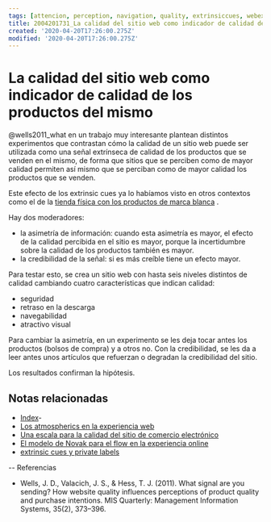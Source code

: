 ```yaml
---
tags: [attencion, perception, navigation, quality, extrinsiccues, webexperience, Notebooks/attention, Notebooks/perception]
title: 2004201731_La calidad del sitio web como indicador de calidad de los productos del mismo
created: '2020-04-20T17:26:00.275Z'
modified: '2020-04-20T17:26:00.275Z'
---
```


# La calidad del sitio web como indicador de calidad de los productos del mismo

@wells2011_what en un trabajo muy interesante plantean distintos experimentos que contrastan cómo la calidad de un sitio web puede ser utilizada como una señal extrínseca de calidad de los productos que se venden en el mismo, de forma que sitios que se perciben como de mayor calidad permiten así mismo que se perciban como de mayor calidad los productos que se venden.

Este efecto de los extrinsic cues ya lo habíamos visto en otros contextos como el de la [tienda física con los productos de marca blanca](2003090922_extrinsicues_calidadpercibida_marcablanca.md)
.


Hay dos moderadores:

- la asimetría de información: cuando esta asimetría es mayor, el efecto de la calidad percibida en el sitio es mayor, porque la incertidumbre sobre la calidad de los productos también es mayor.
- la credibilidad de la señal: si es más creíble tiene un efecto mayor.

Para testar esto, se crea un sitio web con hasta seis niveles distintos de calidad cambiando cuatro características que indican calidad:

- seguridad
- retraso en la descarga
- navegabilidad
- atractivo visual

Para cambiar la asimetría, en un experimento se les deja tocar antes los productos (bolsos de compra) y a otros no. Con la credibilidad, se les da a leer antes unos artículos que refuerzan o degradan la credibilidad del sitio.

Los resultados confirman la hipótesis.

## Notas relacionadas

- [Index](_2003101705_index.md)- 
- [Los atmospherics en la experiencia web](2004060631_web_atmospherics.md)
- [Una escala para la calidad del sitio de comercio electrónico](2004201800_etailQ_web_site_quality.md)
- [El modelo de Novak para el flow en la experiencia online](2004010934_modelonovak_flow.md)
- [extrinsic cues y private labels](2003090922_extrinsicues_calidadpercibida_marcablanca.md)

--
Referencias
- Wells, J. D., Valacich, J. S., & Hess, T. J. (2011). What signal are you sending? How website quality influences perceptions of product quality and purchase intentions. MIS Quarterly: Management Information Systems, 35(2), 373–396.